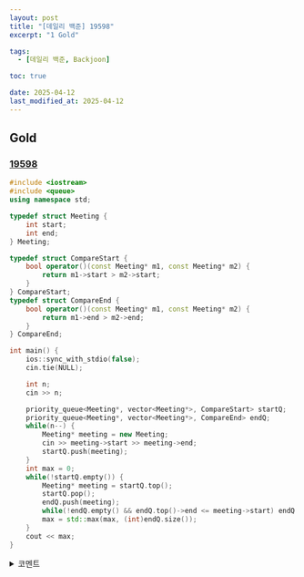 ```yaml
---
layout: post
title: "[데일리 백준] 19598"
excerpt: "1 Gold"

tags:
  - [데일리 백준, Backjoon]

toc: true

date: 2025-04-12
last_modified_at: 2025-04-12
---
```

## Gold
### [19598][def]

```c++
#include <iostream>
#include <queue>
using namespace std;

typedef struct Meeting {
    int start;
    int end;
} Meeting;

typedef struct CompareStart {
    bool operator()(const Meeting* m1, const Meeting* m2) {
        return m1->start > m2->start;
    }
} CompareStart;
typedef struct CompareEnd {
    bool operator()(const Meeting* m1, const Meeting* m2) {
        return m1->end > m2->end;
    }
} CompareEnd;

int main() {
    ios::sync_with_stdio(false);
    cin.tie(NULL);

    int n;
    cin >> n;

    priority_queue<Meeting*, vector<Meeting*>, CompareStart> startQ;
    priority_queue<Meeting*, vector<Meeting*>, CompareEnd> endQ;
    while(n--) {
        Meeting* meeting = new Meeting;
        cin >> meeting->start >> meeting->end;
        startQ.push(meeting);
    }
    int max = 0;
    while(!startQ.empty()) {
        Meeting* meeting = startQ.top();
        startQ.pop();
        endQ.push(meeting);
        while(!endQ.empty() && endQ.top()->end <= meeting->start) endQ.pop();
        max = std::max(max, (int)endQ.size());
    }
    cout << max;
}
```

<details>
<summary>코멘트</summary>
<div markdown="1">

- Greedy + Priority Queue + Sweeping

</div>
</details>

[def]: https://www.acmicpc.net/problem/19598